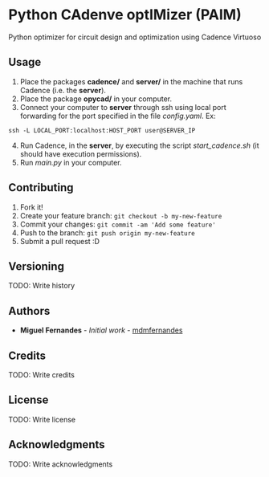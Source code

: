 # Python CAdenve optIMizer (PAIM)

Python optimizer for circuit design and optimization using Cadence Virtuoso

## Usage

1. Place the packages **cadence/** and **server/** in the machine that runs Cadence (i.e. the **server**).
2. Place the package **opycad/** in your computer.
3. Connect your computer to **server** through ssh using local port forwarding for the port specified in the file *config.yaml*. Ex:

```Shell script
ssh -L LOCAL_PORT:localhost:HOST_PORT user@SERVER_IP
```

4. Run Cadence, in the **server**, by executing the script *start_cadence.sh* (it should have execution permissions).
5. Run *main.py* in your computer.

## Contributing

1. Fork it!
2. Create your feature branch: `git checkout -b my-new-feature`
3. Commit your changes: `git commit -am 'Add some feature'`
4. Push to the branch: `git push origin my-new-feature`
5. Submit a pull request :D

## Versioning

TODO: Write history

## Authors

* **Miguel Fernandes** - *Initial work* - [mdmfernandes](https://github.com/mdmfernandes)

## Credits

TODO: Write credits

## License

TODO: Write license

## Acknowledgments

TODO: Write acknowledgments
